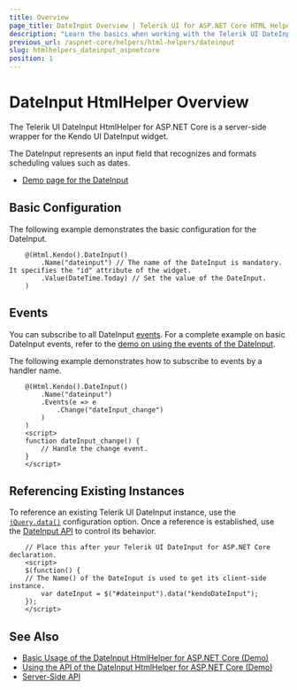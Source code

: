 ```yaml
---
title: Overview
page_title: DateInput Overview | Telerik UI for ASP.NET Core HTML Helpers
description: "Learn the basics when working with the Telerik UI DateInput HtmlHelper for ASP.NET Core (MVC 6 or ASP.NET Core MVC)."
previous_url: /aspnet-core/helpers/html-helpers/dateinput
slug: htmlhelpers_dateinput_aspnetcore
position: 1
---
```


# DateInput HtmlHelper Overview

The Telerik UI DateInput HtmlHelper for ASP.NET Core is a server-side wrapper for the Kendo UI DateInput widget.

The DateInput represents an input field that recognizes and formats scheduling values such as dates.

* [Demo page for the DateInput](https://demos.telerik.com/aspnet-core/dateinput/index)

## Basic Configuration

The following example demonstrates the basic configuration for the DateInput.

```
    @(Html.Kendo().DateInput()
        .Name("dateinput") // The name of the DateInput is mandatory. It specifies the "id" attribute of the widget.
        .Value(DateTime.Today) // Set the value of the DateInput.
    )
```

## Events

You can subscribe to all DateInput [events](http://docs.telerik.com/kendo-ui/api/javascript/ui/dateinput#events). For a complete example on basic DateInput events, refer to the [demo on using the events of the DateInput](https://demos.telerik.com/aspnet-core/dateinput/events).

The following example demonstrates how to subscribe to events by a handler name.

```
    @(Html.Kendo().DateInput()
        .Name("dateinput")
        .Events(e => e
            .Change("dateInput_change")
        )
    )
    <script>
    function dateInput_change() {
        // Handle the change event.
    }
    </script>
```

## Referencing Existing Instances

To reference an existing Telerik UI DateInput instance, use the [`jQuery.data()`](http://api.jquery.com/jQuery.data/) configuration option. Once a reference is established, use the [DateInput API](http://docs.telerik.com/kendo-ui/api/javascript/ui/dateinput#methods) to control its behavior.

        // Place this after your Telerik UI DateInput for ASP.NET Core declaration.
        <script>
        $(function() {
        // The Name() of the DateInput is used to get its client-side instance.
            var dateInput = $("#dateinput").data("kendoDateInput");
        });
        </script>

## See Also

* [Basic Usage of the DateInput HtmlHelper for ASP.NET Core (Demo)](https://demos.telerik.com/aspnet-core/dateinput/index)
* [Using the API of the DateInput HtmlHelper for ASP.NET Core (Demo)](https://demos.telerik.com/aspnet-core/dateinput/api)
* [Server-Side API](/api/dateinput)
